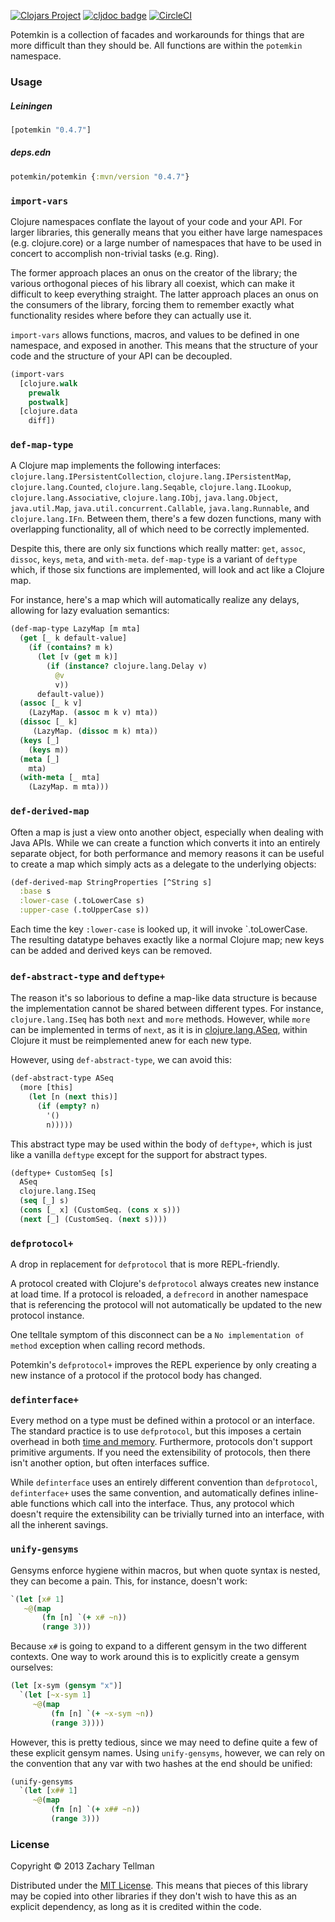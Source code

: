 [![Clojars Project](https://img.shields.io/clojars/v/potemkin.svg)](https://clojars.org/potemkin)
[![cljdoc badge](https://cljdoc.org/badge/potemkin)](https://cljdoc.org/d/potemkin)
[![CircleCI](https://circleci.com/gh/clj-commons/potemkin.svg?style=svg)](https://circleci.com/gh/clj-commons/potemkin)

Potemkin is a collection of facades and workarounds for things that are more difficult than they should be.  All functions are within the `potemkin` namespace.

### Usage

##### Leiningen
```clojure
[potemkin "0.4.7"]
```

##### deps.edn
```clojure
potemkin/potemkin {:mvn/version "0.4.7"}
```

### `import-vars`

Clojure namespaces conflate the layout of your code and your API.  For larger libraries, this generally means that you either have large namespaces (e.g. clojure.core) or a large number of namespaces that have to be used in concert to accomplish non-trivial tasks (e.g. Ring).

The former approach places an onus on the creator of the library; the various orthogonal pieces of his library all coexist, which can make it difficult to keep everything straight. The latter approach places an onus on the consumers of the library, forcing them to remember exactly what functionality resides where before they can actually use it.

`import-vars` allows functions, macros, and values to be defined in one namespace, and exposed in another.  This means that the structure of your code and the structure of your API can be decoupled.

```clojure
(import-vars
  [clojure.walk
    prewalk
    postwalk]
  [clojure.data
    diff])
```

### `def-map-type`

A Clojure map implements the following interfaces: `clojure.lang.IPersistentCollection`, `clojure.lang.IPersistentMap`, `clojure.lang.Counted`, `clojure.lang.Seqable`, `clojure.lang.ILookup`, `clojure.lang.Associative`, `clojure.lang.IObj`, `java.lang.Object`, `java.util.Map`, `java.util.concurrent.Callable`, `java.lang.Runnable`, and `clojure.lang.IFn`.  Between them, there's a few dozen functions, many with overlapping functionality, all of which need to be correctly implemented.

Despite this, there are only six functions which really matter: `get`, `assoc`, `dissoc`, `keys`, `meta`, and `with-meta`.  `def-map-type` is a variant of `deftype` which, if those six functions are implemented, will look and act like a Clojure map.

For instance, here's a map which will automatically realize any delays, allowing for lazy evaluation semantics:

```clojure
(def-map-type LazyMap [m mta]
  (get [_ k default-value]
    (if (contains? m k)
      (let [v (get m k)]
        (if (instance? clojure.lang.Delay v)
          @v
          v))
      default-value))
  (assoc [_ k v]
    (LazyMap. (assoc m k v) mta))
  (dissoc [_ k]
     (LazyMap. (dissoc m k) mta))
  (keys [_]
    (keys m))
  (meta [_]
    mta)
  (with-meta [_ mta]
    (LazyMap. m mta)))
```

### `def-derived-map`

Often a map is just a view onto another object, especially when dealing with Java APIs.  While we can create a function which converts it into an entirely separate object, for both performance and memory reasons it can be useful to create a map which simply acts as a delegate to the underlying objects:

```clojure
(def-derived-map StringProperties [^String s]
  :base s
  :lower-case (.toLowerCase s)
  :upper-case (.toUpperCase s))
```

Each time the key `:lower-case` is looked up, it will invoke `.toLowerCase.  The resulting datatype behaves exactly like a normal Clojure map; new keys can be added and derived keys can be removed.

### `def-abstract-type` and `deftype+`

The reason it's so laborious to define a map-like data structure is because the implementation cannot be shared between different types.  For instance, `clojure.lang.ISeq` has both `next` and `more` methods.  However, while `more` can be implemented in terms of `next`, as it is in [clojure.lang.ASeq](https://github.com/clojure/clojure/blob/master/src/jvm/clojure/lang/ASeq.java#L129), within Clojure it must be reimplemented anew for each new type.

However, using `def-abstract-type`, we can avoid this:

```clojure
(def-abstract-type ASeq
  (more [this]
    (let [n (next this)]
      (if (empty? n)
        '()
        n)))))
```

This abstract type may be used within the body of `deftype+`, which is just like a vanilla `deftype` except for the support for abstract types.

```clojure
(deftype+ CustomSeq [s]
  ASeq
  clojure.lang.ISeq
  (seq [_] s)
  (cons [_ x] (CustomSeq. (cons x s)))
  (next [_] (CustomSeq. (next s))))
```

### `defprotocol+`

A drop in replacement for `defprotocol` that is more REPL-friendly.

A protocol created with Clojure's `defprotocol` always creates new instance at load time.
If a protocol is reloaded, a `defrecord` in another namespace that is referencing the protocol will not automatically be updated to the new protocol instance.

One telltale symptom of this disconnect can be a `No implementation of method` exception when calling record methods.

Potemkin's `defprotocol+` improves the REPL experience by only creating a new instance of a protocol if the protocol body has changed.

### `definterface+`

Every method on a type must be defined within a protocol or an interface.  The standard practice is to use `defprotocol`, but this imposes a certain overhead in both [time and memory](https://gist.github.com/ztellman/5603216).  Furthermore, protocols don't support primitive arguments.  If you need the extensibility of protocols, then there isn't another option, but often interfaces suffice.

While `definterface` uses an entirely different convention than `defprotocol`, `definterface+` uses the same convention, and automatically defines inline-able functions which call into the interface.  Thus, any protocol which doesn't require the extensibility can be trivially turned into an interface, with all the inherent savings.

### `unify-gensyms`

Gensyms enforce hygiene within macros, but when quote syntax is nested, they can become a pain.  This, for instance, doesn't work:

```clojure
`(let [x# 1]
   ~@(map
       (fn [n] `(+ x# ~n))
       (range 3)))
```

Because `x#` is going to expand to a different gensym in the two different contexts.  One way to work around this is to explicitly create a gensym ourselves:

```clojure
(let [x-sym (gensym "x")]
  `(let [~x-sym 1]
     ~@(map
         (fn [n] `(+ ~x-sym ~n))
         (range 3))))
```

However, this is pretty tedious, since we may need to define quite a few of these explicit gensym names.  Using `unify-gensyms`, however, we can rely on the convention that any var with two hashes at the end should be unified:

```clojure
(unify-gensyms
  `(let [x## 1]
     ~@(map
         (fn [n] `(+ x## ~n))
         (range 3)))
```

### License

Copyright © 2013 Zachary Tellman

Distributed under the [MIT License](http://opensource.org/licenses/MIT).  This means that pieces of this library may be copied into other libraries if they don't wish to have this as an explicit dependency, as long as it is credited within the code.
